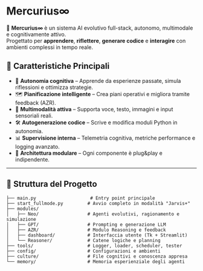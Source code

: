 # Mercurius∞

🔬 **Mercurius∞** è un sistema AI evolutivo full-stack, autonomo, multimodale e cognitivamente attivo.  
Progettato per **apprendere**, **riflettere**, **generare codice** e **interagire** con ambienti complessi in tempo reale.

## 🧠 Caratteristiche Principali

- 🧠 **Autonomia cognitiva** – Apprende da esperienze passate, simula riflessioni e ottimizza strategie.
- 🗺️ **Pianificazione intelligente** – Crea piani operativi e migliora tramite feedback (AZR).
- 🎤 **Multimodalità attiva** – Supporta voce, testo, immagini e input sensoriali reali.
- 🛠️ **Autogenerazione codice** – Scrive e modifica moduli Python in autonomia.
- 📊 **Supervisione interna** – Telemetria cognitiva, metriche performance e logging avanzato.
- 🧩 **Architettura modulare** – Ogni componente è plug&play e indipendente.

---

## 📂 Struttura del Progetto

```plaintext
├── main.py                    # Entry point principale
├── start_fullmode.py         # Avvio completo in modalità "Jarvis+"
├── modules/
│   ├── Neo/                  # Agenti evolutivi, ragionamento e simulazione
│   ├── GPT/                  # Prompting e generazione LLM
│   ├── AZR/                  # Modulo Reasoning e feedback
│   ├── dashboard/            # Interfaccia utente (Tk + Streamlit)
│   └── Reasoner/             # Catene logiche e planning
├── tools/                    # Logger, loader, scheduler, tester
├── config/                   # Configurazioni e ambienti
├── culture/                  # File cognitivi e conoscenza appresa
└── memory/                   # Memoria esperienziale degli agenti
